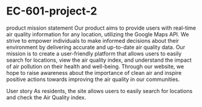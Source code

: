 # EC-601-project-2
product mission statement
Our product aims to provide users with real-time air quality information for any location, utilizing the Google Maps API. We strive to empower individuals to make informed decisions about their environment by delivering accurate and up-to-date air quality data. Our mission is to create a user-friendly platform that allows users to easily search for locations, view the air quality index, and understand the impact of air pollution on their health and well-being. Through our website, we hope to raise awareness about the importance of clean air and inspire positive actions towards improving the air quality in our communities.

User story
As residents, the site allows users to easily search for locations and check the Air Quality index.
